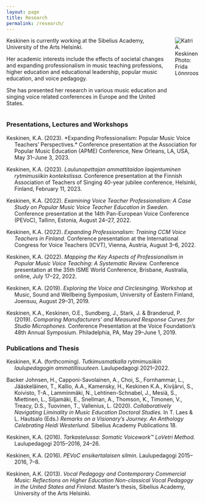 ```yaml
---
layout: page 
title: Research
permalink: /research/
---
```


<div class=columns>
<div class="column-half" markdown="1">
Keskinen is currently working at the Sibelius Academy, University of the Arts Helsinki.


Her academic interests include the effects of societal changes and expanding professionalism in music teaching professions, higher education and educational leadership, popular music education, and voice pedagogy.


She has presented her research in various music education and singing voice related conferences in Europe and the United States.
</div>
<div class="column-half">
    <img src="/assets/img/9938_bw_crop.JPG" alt="Katri A. Keskinen">
    <div class="photo-credit">Photo: Frida Lönnroos</div>
</div>
</div>

### Presentations, Lectures and Workshops

<div class="hanging-indent" markdown="1">
Keskinen, K.A. (2023). *Expanding Professionalism: Popular Music Voice Teachers’ Perspectives.* Conference presentation at the Association for Popular Music Education (APME) Conference, New Orleans, LA, USA, May 31–June 3, 2023.

Keskinen, K.A. (2023). *Laulunopettajan ammattitaidon laajentuminen rytmimusiikin kontekstissa.* Conference presentation at the Finnish Association of Teachers of Singing 40-year jubilee conference, Helsinki, Finland, February 11, 2023.

Keskinen, K.A. (2022). *Examining Voice Teacher Professionalism: A Case Study on Popular Music Voice Teacher Education in Sweden.* Conference presentation at the 14th Pan-European Voice Conference (PEVoC), Tallinn, Estonia, August 24–27, 2022.

Keskinen, K.A. (2022). *Expanding Professionalism: Training CCM Voice Teachers in Finland.* Conference presentation at the International Congress for Voice Teachers (ICVT), Vienna, Austria, August 3–6, 2022.

Keskinen, K.A. (2022). *Mapping the Key Aspects of Professionalism in Popular Music Voice Teaching: A Systematic Review.* Conference presentation at the 35th ISME World Conference, Brisbane, Australia, online, July 17–22, 2022.

Keskinen, K.A. (2019). *Exploring the Voice and Circlesinging.* Workshop at Music, Sound and Wellbeing Symposium, University of Eastern Finland, Joensuu, August 29–31, 2019.

Keskinen, K.A., Keskinen, O.E., Sundberg, J., Stark, J. & Branderud, P. (2019). *Comparing Manufacturers’ and Measured Response Curves for Studio Microphones.* Conference Presentation at the Voice Foundation’s 48th Annual Symposium. Philadelphia, PA, May 29–June 1, 2019.
</div>

### Publications and Thesis

<div class="hanging-indent" markdown="1">

Keskinen, K.A. (forthcoming). *Tutkimusmatkalla rytmimusiikin laulupedagogin ammatillisuuteen.* Laulupedagogi 2021–2022.

Backer Johnsen, H., Capponi-Savolainen, A., Choi, S., Fornhammar, L., Jääskeläinen, T., Kallio, A.A., Kamensky, H., Keskinen K.A., Kivijärvi, S., Koivisto, T-A., Lamminmäki, N., Lehtinen-Schnabel, J., Mesiä, S., Miettinen, L., Siljamäki, E., Snellman, A., Thomson, K., Timonen, V., Treacy, D.S., Tuovinen, T., Vallenius, L. (2020). *Collaboratively Navigating Liminality in Music Education Doctoral Studies.* In T. Laes & L. Hautsalo (Eds.) *Remarks on a Visionary’s Journey. An Anthology Celebrating Heidi Westerlund.* Sibelius Academy Publications 18.

Keskinen, K.A. (2016). *Tarkastelussa: Somatic Voicework™ LoVetri Method.* Laulupedagogi 2015–2016, 24–26.

Keskinen, K.A. (2016). *PEVoC ensikertalaisen silmin.* Laulupedagogi 2015–2016, 7–8.

Keskinen, A.K. (2013). *Vocal Pedagogy and Contemporary Commercial Music: Reflections on Higher Education Non-classical Vocal Pedagogy in the United States and Finland.* Master’s thesis, Sibelius Academy, University of the Arts Helsinki.

</div>